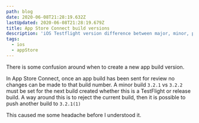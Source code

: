 ```yaml
---
path: blog
date: 2020-06-08T21:28:19.632Z
lastUpdated: 2020-06-08T21:28:19.679Z
title: App Store Connect build versions
description: 'iOS Testflight version difference between major, minor, patch, and build'
tags:
  - ios
  - appStore
---
```

There is some confusion around when to create a new app build version.

In App Store Connect, once an app build has been sent for review no changes can be made to that build number. A minor build `3.2.1` vs `3.2.2` must be set for the next build created whether this is a TestFlight or release build. A way around this is to reject the current build, then it is possible to push another build to `3.2.1(1)`

This caused me some headache before I understood it.
